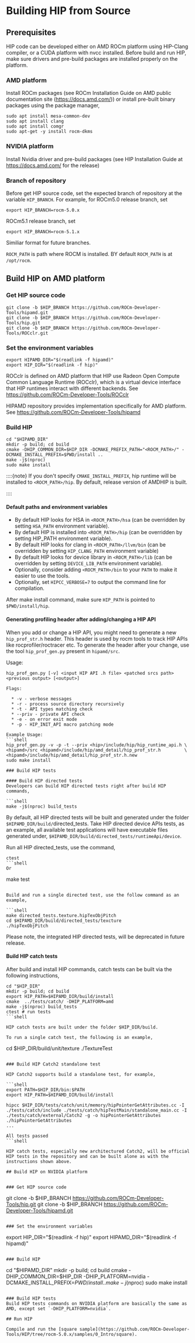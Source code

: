 # Building HIP from Source

## Prerequisites

HIP code can be developed either on AMD ROCm platform using HIP-Clang compiler, or a CUDA platform with nvcc installed.
Before build and run HIP, make sure drivers and pre-build packages are installed properly on the platform.

### AMD platform
Install ROCm packages (see ROCm Installation Guide on AMD public documentation site (https://docs.amd.com/)) or install pre-built binary packages using the package manager,

```shell
sudo apt install mesa-common-dev
sudo apt install clang
sudo apt install comgr
sudo apt-get -y install rocm-dkms
```

### NVIDIA platform

Install Nvidia driver and pre-build packages (see HIP Installation Guide at https://docs.amd.com/ for the release)

### Branch of repository

Before get HIP source code, set the expected branch of repository at the variable `HIP_BRANCH`.
For example, for ROCm5.0 release branch, set
```shell
export HIP_BRANCH=rocm-5.0.x
```

ROCm5.1 release branch, set
```shell
export HIP_BRANCH=rocm-5.1.x
```
Similiar format for future branches.

`ROCM_PATH` is path where ROCM is installed. BY default `ROCM_PATH` is at `/opt/rocm`.


## Build HIP on AMD platform


### Get HIP source code

```shell
git clone -b $HIP_BRANCH https://github.com/ROCm-Developer-Tools/hipamd.git
git clone -b $HIP_BRANCH https://github.com/ROCm-Developer-Tools/hip.git
git clone -b $HIP_BRANCH https://github.com/ROCm-Developer-Tools/ROCclr.git
```

### Set the environment variables

```shell
export HIPAMD_DIR="$(readlink -f hipamd)"
export HIP_DIR="$(readlink -f hip)"
```

ROCclr is defined on AMD platform that HIP use Radeon Open Compute Common Language Runtime (ROCclr), which is a virtual device interface that HIP runtimes interact with different backends.
See https://github.com/ROCm-Developer-Tools/ROCclr

HIPAMD repository provides implementation specifically for AMD platform.
See https://github.com/ROCm-Developer-Tools/hipamd

### Build HIP

```shell
cd "$HIPAMD_DIR"
mkdir -p build; cd build
cmake -DHIP_COMMON_DIR=$HIP_DIR -DCMAKE_PREFIX_PATH="<ROCM_PATH>/" -DCMAKE_INSTALL_PREFIX=$PWD/install ..
make -j$(nproc)
sudo make install
```
::::{note}
If you don't specify `CMAKE_INSTALL_PREFIX`, hip runtime will be installed to `<ROCM_PATH>/hip`.
By default, release version of AMDHIP is built.

::::
#### Default paths and environment variables

   * By default HIP looks for HSA in `<ROCM_PATH>/hsa` (can be overridden by setting `HSA_PATH` environment variable).
   * By default HIP is installed into `<ROCM_PATH>/hip` (can be overridden by setting HIP_PATH environment variable).
   * By default HIP looks for clang in `<ROCM_PATH>/llvm/bin` (can be overridden by setting `HIP_CLANG_PATH` environment variable)
   * By default HIP looks for device library in `<ROCM_PATH>/lib` (can be overridden by setting `DEVICE_LIB_PATH` environment variable).
   * Optionally, consider adding `<ROCM_PATH>/bin` to your `PATH` to make it easier to use the tools.
   * Optionally, set `HIPCC_VERBOSE=7` to output the command line for compilation.

After make install command, make sure `HIP_PATH` is pointed to `$PWD/install/hip`.

#### Generating profiling header after adding/changing a HIP API

When you add or change a HIP API, you might need to generate a new `hip_prof_str.h` header. This header is used by rocm tools to track HIP APIs like rocprofiler/roctracer etc.
To generate the header after your change, use the tool `hip_prof_gen.py` present in `hipamd/src`.

Usage:

`hip_prof_gen.py [-v] <input HIP API .h file> <patched srcs path> <previous output> [<output>]`

```
Flags:

  * -v - verbose messages
  * -r - process source directory recursively
  * -t - API types matching check
  * --priv - private API check
  * -e - on error exit mode
  * -p - HIP_INIT_API macro patching mode

Example Usage:
```shell
hip_prof_gen.py -v -p -t --priv <hip>/include/hip/hip_runtime_api.h \
<hipamd>/src <hipamd>/include/hip/amd_detail/hip_prof_str.h         \
<hipamd>/include/hip/amd_detail/hip_prof_str.h.new
sudo make install

### Build HIP tests

#### Build HIP directed tests
Developers can build HIP directed tests right after build HIP commands,

```shell
make -j$(nproc) build_tests
```
By default, all HIP directed tests will be built and generated under the folder `$HIPAMD_DIR/build/`directed_tests.
Take HIP directed device APIs tests, as an example, all available test applications will have executable files generated under,
`$HIPAMD_DIR/build/directed_tests/runtimeApi/device`.

Run all HIP directed_tests, use the command,

```
ctest
```shell
Or
```
make test
```shell

Build and run a single directed test, use the follow command as an example,

```shell
make directed_tests.texture.hipTexObjPitch
cd $HIPAMD_DIR/build/directed_tests/texcture
./hipTexObjPitch
```
Please note, the integrated HIP directed tests, will be deprecated in future release.


#### Build HIP catch tests

After build and install HIP commands, catch tests can be built via the following instructions,

```shell
cd "$HIP_DIR"
mkdir -p build; cd build
export HIP_PATH=$HIPAMD_DIR/build/install
cmake  ../tests/catch/ -DHIP_PLATFORM=amd
make -j$(nproc) build_tests
ctest # run tests
```shell

HIP catch tests are built under the folder $HIP_DIR/build.

To run a single catch test, the following is an example,

```
cd $HIP_DIR/build/unit/texture
./TextureTest
```

### Build HIP Catch2 standalone test

HIP Catch2 supports build a standalone test, for example,

```shell
export PATH=$HIP_DIR/bin:$PATH
export HIP_PATH=$HIPAMD_DIR/build/install

hipcc $HIP_DIR/tests/catch/unit/memory/hipPointerGetAttributes.cc -I ./tests/catch/include ./tests/catch/hipTestMain/standalone_main.cc -I ./tests/catch/external/Catch2 -g -o hipPointerGetAttributes
./hipPointerGetAttributes
...

All tests passed
```shell

HIP catch tests, especially new architectured Catch2, will be official HIP tests in the repository and can be built alone as with the instructions shown above.

## Build HIP on NVIDIA platform


### Get HIP source code

```
git clone -b $HIP_BRANCH https://github.com/ROCm-Developer-Tools/hip.git
git clone -b $HIP_BRANCH https://github.com/ROCm-Developer-Tools/hipamd.git
```shell

### Set the environment variables

```
export HIP_DIR="$(readlink -f hip)"
export HIPAMD_DIR="$(readlink -f hipamd)"
```shell

### Build HIP

```
cd "$HIPAMD_DIR"
mkdir -p build; cd build
cmake -DHIP_COMMON_DIR=$HIP_DIR -DHIP_PLATFORM=nvidia -DCMAKE_INSTALL_PREFIX=$PWD/install ..
make -j$(nproc)
sudo make install
```shell

### Build HIP tests
Build HIP tests commands on NVIDIA platform are basically the same as AMD, except set `-DHIP_PLATFORM=nvidia`.

## Run HIP

Compile and run the [square sample](https://github.com/ROCm-Developer-Tools/HIP/tree/rocm-5.0.x/samples/0_Intro/square).
